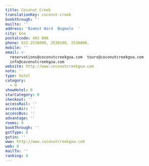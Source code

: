 ```yaml
---
title: Coconut Creek
translationKey: coconut-creek
bookthrough: ''
mailto: ''
address: 'Bimmut Ward  Bogmalo  '
city: Goa
postalcode: 403 806
phone: 832-2538090, 2538100, 2538800,
mobile: ''
email: >-
  reservations@coconutcreekgoa.com  tours@coconutcreekgoa.com 
  info@coconutcreekgoa.com     
website: http://www.coconutcreekgoa.com
note: ''
type: hotel
category:
  - H
showHotel: 0
starCategory: 0
checkout: ''
accessRail: ''
accessAir: ''
accessBus: ''
advantage: ''
rooms: 0
bookThrough: ''
gstType: 0
gstin: ''
www: http://www.coconutcreekgoa.com
web: 0
mailTo: ''
ranking: 0
---
```







